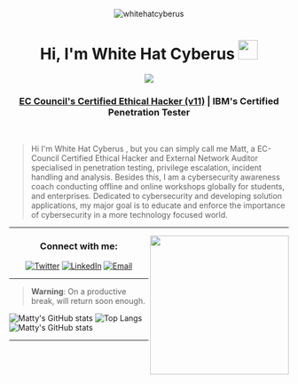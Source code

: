 
<p align="center"><img src="https://komarev.com/ghpvc/?username=whitehatcyberus&label=Profile%20views&color=0e75b6&style=flat" alt="whitehatcyberus" /></p>

<h1 align="center"><b>Hi, I'm White Hat Cyberus <img src="https://media.giphy.com/media/hvRJCLFzcasrR4ia7z/giphy.gif" width="35"></b></h1>



<p align="center">
  <a href="https://github.com/DenverCoder1/readme-typing-svg"><img src="https://readme-typing-svg.herokuapp.com?font=Time+New+Roman&color=cyan&size=25&center=true&vCenter=true&width=700&height=100&lines=Security+Researcher;Penetration+Tester"></a>
</p>

<h3 align="center"><a href="https://aspen.eccouncil.org/VerifyBadge?type=training&a=kd0njM3W2TclJ0sO02HQ4A==">EC Council's Certified Ethical Hacker (v11)</a><a> | IBM's Certified Penetration Tester</a></h3>
<br>

> Hi I'm White Hat Cyberus , but you can simply call me Matt, a EC-Council Certified Ethical Hacker and External Network Auditor specialised in penetration testing, privilege escalation, incident handling and analysis. Besides this, I am a cybersecurity awareness coach conducting offline and online workshops globally for students, and enterprises. Dedicated to cybersecurity and developing solution applications, my major goal is to educate and enforce the importance of cybersecurity in a more technology focused world.

---

<picture><img align="right" src="https://user-images.githubusercontent.com/70995581/235336545-87645b15-11b4-4550-a89b-0189819841ea.gif" width="250px"></picture>


<h3 align="center">Connect with me:</h3>
<p align="center">
  <a href="https://twitter.com/mattsleety" target="_blank"><img src="https://img.shields.io/badge/-Twitter-1DA1F2?style=flat-square&logo=twitter&logoColor=white" alt="Twitter"></a>
  <a href="https://linkedin.com/in/whcyberus" target="_blank"><img src="https://img.shields.io/badge/-LinkedIn-0077B5?style=flat-square&logo=linkedin&logoColor=white" alt="LinkedIn"></a>
           <a href="mailto:whcyberus@gmail.com"><img src="https://img.shields.io/badge/Email-whcyberus-brightgreenc14438?style=flat&logo=MicrosoftOutlook&logoColor=green" alt="Email"></a>
</p>



---
> **Warning**: On a productive break, will return soon enough.

![Matty's GitHub stats](https://github-readme-stats.vercel.app/api/?username=WhiteHatCyberus&show_icons=true&title_color=fff&icon_color=79ff97&text_color=9f9f9f&bg_color=151515)
![Top Langs](https://github-readme-stats.vercel.app/api/top-langs/?username=WhiteHatCyberus&layout=compact&show_icons=true&title_color=fff&icon_color=79ff97&text_color=9f9f9f&bg_color=151515)
![Matty's GitHub stats](https://github-readme-stats.vercel.app/api/pin?username=WhiteHatCyberus&repo=SNORT-GUI&title_color=fff&icon_color=f9f9f9&text_color=9f9f9f&bg_color=151515)

-----

